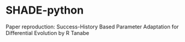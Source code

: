 # SHADE-python
 Paper reproduction: Success-History Based Parameter Adaptation for Differential Evolution by R Tanabe
